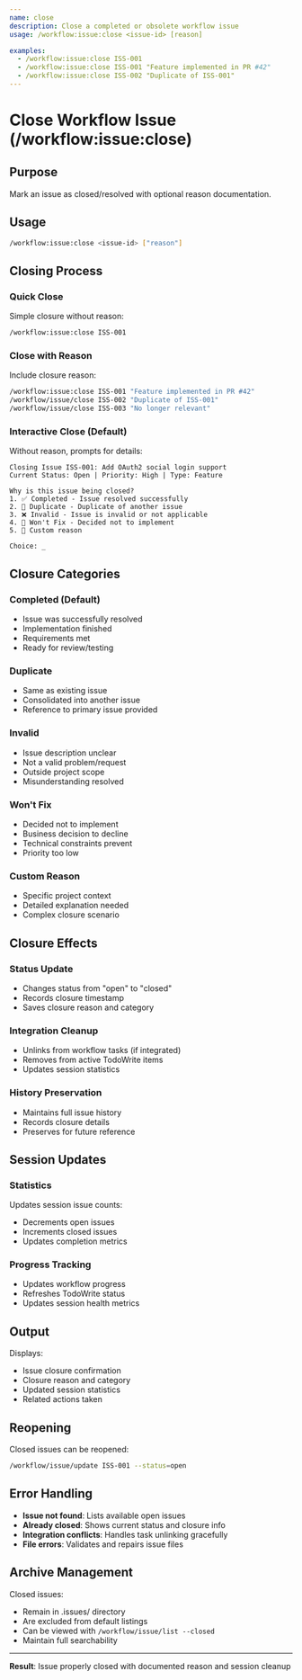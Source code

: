 ```yaml
---
name: close
description: Close a completed or obsolete workflow issue
usage: /workflow:issue:close <issue-id> [reason]

examples:
  - /workflow:issue:close ISS-001
  - /workflow:issue:close ISS-001 "Feature implemented in PR #42"
  - /workflow:issue:close ISS-002 "Duplicate of ISS-001"
---
```


# Close Workflow Issue (/workflow:issue:close)

## Purpose
Mark an issue as closed/resolved with optional reason documentation.

## Usage
```bash
/workflow:issue:close <issue-id> ["reason"]
```

## Closing Process

### Quick Close
Simple closure without reason:
```bash
/workflow:issue:close ISS-001
```

### Close with Reason
Include closure reason:
```bash
/workflow:issue:close ISS-001 "Feature implemented in PR #42"
/workflow/issue/close ISS-002 "Duplicate of ISS-001"  
/workflow/issue/close ISS-003 "No longer relevant"
```

### Interactive Close (Default)
Without reason, prompts for details:
```
Closing Issue ISS-001: Add OAuth2 social login support
Current Status: Open | Priority: High | Type: Feature

Why is this issue being closed?
1. ✅ Completed - Issue resolved successfully
2. 🔄 Duplicate - Duplicate of another issue
3. ❌ Invalid - Issue is invalid or not applicable  
4. 🚫 Won't Fix - Decided not to implement
5. 📝 Custom reason

Choice: _
```

## Closure Categories

### Completed (Default)
- Issue was successfully resolved
- Implementation finished
- Requirements met
- Ready for review/testing

### Duplicate
- Same as existing issue
- Consolidated into another issue
- Reference to primary issue provided

### Invalid
- Issue description unclear
- Not a valid problem/request
- Outside project scope
- Misunderstanding resolved

### Won't Fix
- Decided not to implement
- Business decision to decline
- Technical constraints prevent
- Priority too low

### Custom Reason
- Specific project context
- Detailed explanation needed
- Complex closure scenario

## Closure Effects

### Status Update
- Changes status from "open" to "closed"
- Records closure timestamp
- Saves closure reason and category

### Integration Cleanup
- Unlinks from workflow tasks (if integrated)
- Removes from active TodoWrite items
- Updates session statistics

### History Preservation
- Maintains full issue history
- Records closure details
- Preserves for future reference

## Session Updates

### Statistics
Updates session issue counts:
- Decrements open issues
- Increments closed issues
- Updates completion metrics

### Progress Tracking
- Updates workflow progress
- Refreshes TodoWrite status
- Updates session health metrics

## Output
Displays:
- Issue closure confirmation
- Closure reason and category
- Updated session statistics  
- Related actions taken

## Reopening
Closed issues can be reopened:
```bash
/workflow/issue/update ISS-001 --status=open
```

## Error Handling
- **Issue not found**: Lists available open issues
- **Already closed**: Shows current status and closure info
- **Integration conflicts**: Handles task unlinking gracefully
- **File errors**: Validates and repairs issue files

## Archive Management
Closed issues:
- Remain in .issues/ directory
- Are excluded from default listings
- Can be viewed with `/workflow/issue/list --closed`
- Maintain full searchability

---

**Result**: Issue properly closed with documented reason and session cleanup